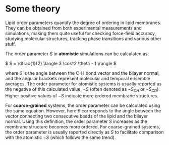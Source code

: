 # Some theory

Lipid order parameters quantify the degree of ordering in lipid membranes. They can be obtained from both experimental measurements and simulations, making them quite useful for checking force-field accuracy, studying molecular structures, tracking phase transitions and various other stuff.

The order parameter $S$ in **atomistic** simulations can be calculated as:

$
S = \dfrac{1}{2} \langle 3 \cos^2 \theta - 1 \rangle
$

where $\theta$ is the angle between the C-H bond vector and the bilayer normal, and the angular brackets represent molecular and temporal ensemble averages. The order parameter for atomistic systems is usually reported as the negative of this calculated value, $-S$ (often denoted as $-S_{CH}$ or $-S_{CD}$). Higher positive values of $-S$ indicate more ordered membrane structures.

For **coarse-grained** systems, the order parameter can be calculated using the same equation. However, here $\theta$ corresponds to the angle between the vector connecting two consecutive beads of the lipid and the bilayer normal. Using this definition, the order parameter $S$ increases as the membrane structure becomes more ordered. For coarse-grained systems, the order parameter is usually reported directly as $S$ to facilitate comparison with the atomistic $-S$ (which follows the same trend).